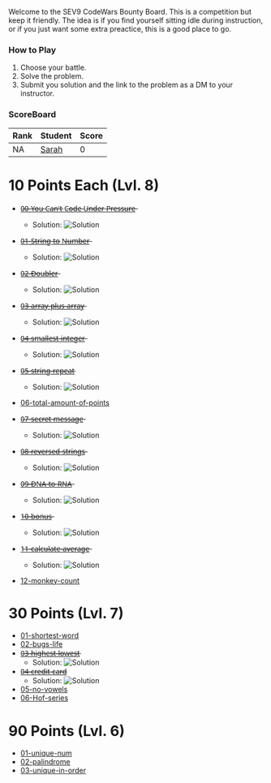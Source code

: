 Welcome to the SEV9 CodeWars Bounty Board. This is a competition but keep it friendly. The idea is if you find yourself sitting idle during instruction, or if you just want some extra preactice, this is a good place to go.

### How to Play

1. Choose your battle.
2. Solve the problem.
3. Submit you solution and the link to the problem as a DM to your instructor.

### ScoreBoard
| Rank | Student | Score |
|:---- |:------- | ----- |
| NA   | [Sarah](https://www.codewars.com/users/kitteyandkat/completed_solutions)   | 0     |



# 10 Points Each (Lvl. 8)

- [0̶0̶-̶Y̶o̶u̶ C̶a̶n̶'̶t̶ C̶o̶d̶e̶ U̶n̶d̶e̶r̶ P̶r̶e̶s̶s̶u̶r̶e̶](https://www.codewars.com/kata/53ee5429ba190077850011d4)
    - Solution: ![Solution](/solutions/pressure.png)
- [0̶1̶-̶S̶t̶r̶i̶n̶g̶ t̶o̶ N̶u̶m̶b̶e̶r̶](https://www.codewars.com/kata/544675c6f971f7399a000e79)
    - Solution: ![Solution](/solutions/Stringtonumber.png)
- [0̶2̶-̶D̶o̶u̶b̶l̶e̶r̶](https://www.codewars.com/kata/57f781872e3d8ca2a000007e)
    - Solution: ![Solution](/solutions/doubler.png)
- [0̶3̶-̶a̶r̶r̶a̶y̶-̶p̶l̶u̶s̶-̶a̶r̶r̶a̶y̶](https://www.codewars.com/kata/5a2be17aee1aaefe2a000151)
    - Solution: ![Solution](/solutions/arrayplusarray.png)
- [0̶4̶-̶s̶m̶a̶l̶l̶e̶s̶t̶-̶i̶n̶t̶e̶g̶e̶r̶](https://www.codewars.com/kata/55a2d7ebe362935a210000b2)
    - Solution: ![Solution](/solutions/smallint.png)
- [0̶5̶-̶s̶t̶r̶i̶n̶g̶-̶r̶e̶p̶e̶a̶t̶](https://www.codewars.com/kata/57a0e5c372292dd76d000d7e)
    - Solution: ![Solution](/solutions/repeat.png)
- [06-total-amount-of-points](https://www.codewars.com/kata/5bb904724c47249b10000131)
    <!-- - Solution: ![Solution]() -->

- [0̶7̶-̶s̶e̶c̶r̶e̶t̶-̶m̶e̶s̶s̶a̶g̶e̶](https://www.codewars.com/kata/55225023e1be1ec8bc000390)
    - Solution: ![Solution](/solutions/jenny.png)
- [0̶8̶-̶r̶e̶v̶e̶r̶s̶e̶d̶-̶s̶t̶r̶i̶n̶g̶s̶](https://www.codewars.com/kata/5168bb5dfe9a00b126000018)
    - Solution: ![Solution](/solutions/rvsstrng.png)
- [0̶9̶-̶D̶N̶A̶-̶t̶o̶-̶R̶N̶A̶](https://www.codewars.com/kata/5556282156230d0e5e000089)
    - Solution: ![Solution](/solutions/DNA.png)

- [1̶0̶-̶b̶o̶n̶u̶s̶](https://www.codewars.com/kata/56f6ad906b88de513f000d96)
    - Solution: ![Solution](/solutions/bonus.png)
- [1̶1̶-̶c̶a̶l̶c̶u̶l̶a̶t̶e̶-̶a̶v̶e̶r̶a̶g̶e̶](https://www.codewars.com/kata/57a2013acf1fa5bfc4000921)
    - Solution: ![Solution](/solutions/average.png)
- [12-monkey-count](https://www.codewars.com/kata/56f69d9f9400f508fb000ba7)
    <!-- - Solution: ![Solution]() -->

# 30 Points (Lvl. 7)

- [01-shortest-word](https://www.codewars.com/kata/57cebe1dc6fdc20c57000ac9)
    <!-- - Solution: ![Solution]() -->
- [02-bugs-life](https://www.codewars.com/kata/5b71af678adeae41df00008c)
    <!-- - Solution: ![Solution]() -->
- [0̶3̶-̶h̶i̶g̶h̶e̶s̶t̶-̶l̶o̶w̶e̶s̶t̶](https://www.codewars.com/kata/554b4ac871d6813a03000035)
    - Solution: ![Solution](/solutions/highlow.png)
- [0̶4̶-̶c̶r̶e̶d̶i̶t̶-̶c̶a̶r̶d̶](https://www.codewars.com/kata/5701e43f86306a615c001868)
    - Solution: ![Solution](/solutions/cardissuer.png)
- [05-no-vowels](https://www.codewars.com/kata/52fba66badcd10859f00097e)
    <!-- - Solution: ![Solution]() -->
- [06-Hof-series](https://www.codewars.com/kata/582dace555a1f4d859000058)
    <!-- - Solution: ![Solution]() -->

# 90 Points (Lvl. 6)

- [01-unique-num](https://www.codewars.com/kata/585d7d5adb20cf33cb000235)
    <!-- - Solution: ![Solution]() -->
- [02-palindrome](https://www.codewars.com/kata/53046ceefe87e4905e00072a)
    <!-- - Solution: ![Solution]() -->
- [03-unique-in-order](https://www.codewars.com/kata/54e6533c92449cc251001667)
    <!-- - Solution: ![Solution]() -->
